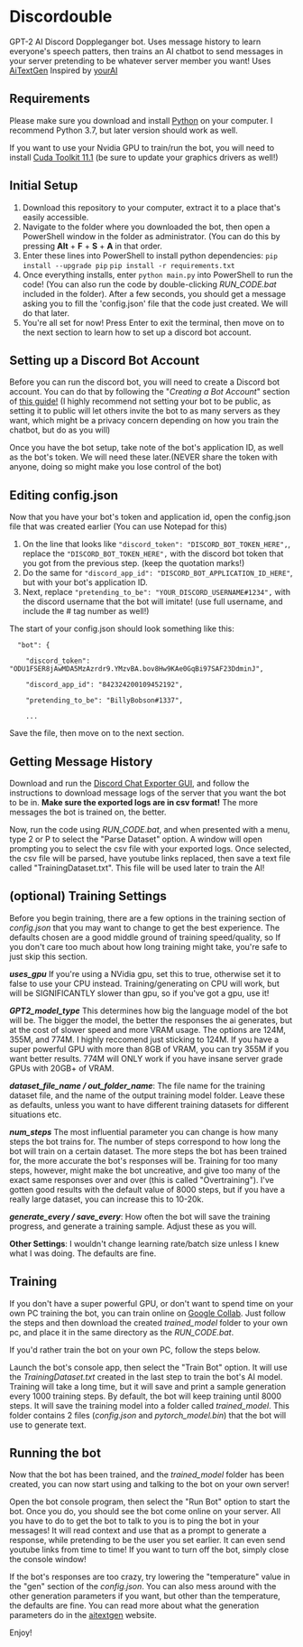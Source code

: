 # Discordouble
GPT-2 AI Discord Doppleganger bot. Uses message history to learn everyone's speech patters, then trains an AI chatbot to send messages in your server pretending to be whatever server member you want! 
Uses [AiTextGen](https://github.com/minimaxir/aitextgen)
Inspired by [yourAI](https://github.com/M4cs/yourAI)

## Requirements
Please make sure you download and install [Python](https://www.python.org/downloads/) on your computer. I recommend Python 3.7, but later version should work as well. 

If you want to use your Nvidia GPU to train/run the bot, you will need to install [Cuda Toolkit 11.1](https://developer.nvidia.com/cuda-11.1.0-download-archive)
(be sure to update your graphics drivers as well!)

## Initial Setup

1. Download this repository to your computer, extract it to a place that's easily accessible. 
2. Navigate to the folder where you downloaded the bot, then open a PowerShell window in the folder as administrator. (You can do this by pressing **Alt** + **F** + **S** + **A** in that order.
3. Enter these lines into PowerShell to install python dependencies: 
	 `pip install --upgrade pip`
	 `pip install -r requirements.txt`
4. Once everything installs, enter `python main.py` into PowerShell to run the code! (You can also run the code by double-clicking *RUN_CODE.bat* included in the folder). After a few seconds, you should get a message asking you to fill the 'config.json' file that the code just created. We will do that later.
5. You're all set for now! Press Enter to exit the terminal, then move on to the next section to learn how to set up a discord bot account.

## Setting up a Discord Bot Account
Before you can run the discord bot, you will need to create a Discord bot account. You can do that by following the "*Creating a Bot Account*" section of [this guide!](https://discordpy.readthedocs.io/en/stable/discord.html)
(I highly recommend not setting your bot to be public, as setting it to public will let others invite the bot to as many servers as they want, which might be a privacy concern depending on how you train the chatbot, but do as you will)

Once you have the bot setup, take note of the bot's application ID, as well as the bot's token. We will need these later.(NEVER share the token with anyone, doing so might make you lose control of the bot)

## Editing config.json
Now that you have your bot's token and application id, open the config.json file that was created earlier (You can use Notepad for this)
1. On the line that looks like `"discord_token": "DISCORD_BOT_TOKEN_HERE",`, replace the `"DISCORD_BOT_TOKEN_HERE",` with the discord bot token that you got from the previous step. (keep the quotation marks!)
2. Do the same for `"discord_app_id": "DISCORD_BOT_APPLICATION_ID_HERE"`, but with your bot's application ID.
3. Next, replace `"pretending_to_be": "YOUR_DISCORD_USERNAME#1234",` with the discord username that the bot will imitate! (use full username, and include the # tag number as well!)

The start of your config.json should look something like this:

`  "bot": {`

`    "discord_token": "ODU1FSER8jAwMDA5MzAzrdr9.YMzvBA.bov8Hw9KAe0GqBi97SAF23DdminJ",`

`    "discord_app_id": "842324200109452192",`

`    "pretending_to_be": "BillyBobson#1337",`

`    ...`

Save the file, then move on to the next section.

## Getting Message History
Download and run the [Discord Chat Exporter GUI](https://github.com/Tyrrrz/DiscordChatExporter), and follow the instructions to download message logs of the server that you want the bot to be in. **Make sure the exported logs are in csv format!**
The more messages the bot is trained on, the better. 

Now, run the code using *RUN_CODE.bat*, and when presented with a menu, type 2 or P to select the "Parse Dataset" option. A window will open prompting you to select the csv file with your exported logs. Once selected, the csv file will be parsed, have youtube links replaced, then save a text file called "TrainingDataset.txt". This file will be used later to train the AI!


## (optional) Training Settings
Before you begin training, there are a few options in the training section of *config.json* that you may want to change to get the best experience. The defaults chosen are a good middle ground of training speed/quality, so If you don't care too much about how long training might take, you're safe to just skip this section. 

***uses_gpu***
If you're using a NVidia gpu, set this to true, otherwise set it to false to use your CPU instead. Training/generating on CPU will work, but will be SIGNIFICANTLY slower than gpu, so if you've got a gpu, use it!

***GPT2_model_type***
This determines how big the language model of the bot will be. The bigger the model, the better the responses the ai generates, but at the cost of slower speed and more VRAM usage. The options are 124M, 355M, and 774M. I highly reccomend just sticking to 124M. If you have a super powerful GPU with more than 8GB of VRAM, you can try 355M if you want better results. 774M will ONLY work if you have insane server grade GPUs with 20GB+ of VRAM.

***dataset_file_name / out_folder_name***:
The file name for the training dataset file, and the name of the output training model folder. Leave these as defaults, unless you want to have different training datasets for different situations etc.

***num_steps***
The most influential parameter you can change is how many steps the bot trains for. The number of steps correspond to how long the bot will train on a certain dataset. The more steps the bot has been trained for, the more accurate the bot's responses will be. Training for too many steps, however, might make the bot uncreative, and give too many of the exact same responses over and over (this is called "Overtraining").
I've gotten good results with the default value of 8000 steps, but if you have a really large dataset, you can increase this to 10-20k. 

***generate_every / save_every***:
How often the bot will save the training progress, and generate a training sample. Adjust these as you will.

**Other Settings**:
I wouldn't change learning rate/batch size unless I knew what I was doing. The defaults are fine.

## Training
If you don't have a super powerful GPU, or don't want to spend time on your own PC training the bot, you can train online on [Google Collab](https://colab.research.google.com/drive/15qBZx5y9rdaQSyWpsreMDnTiZ5IlN0zD?usp=sharing). Just follow the steps and then download the created *trained_model* folder to your own pc, and place it in the same directory as the *RUN_CODE.bat*.

If you'd rather train the bot on your own PC, follow the steps below.

Launch the bot's console app, then select the "Train Bot" option. It will use the *TrainingDataset.txt* created in the last step to train the bot's AI model. Training will take a long time, but it will save and print a sample generation every 1000 training steps.
By default, the bot will keep training until 8000 steps. It will save the training model into a folder called *trained_model*. This folder contains 2 files (*config.json* and *pytorch_model.bin*) that the bot will use to generate text.

## Running the bot
Now that the bot has been trained, and the *trained_model* folder has been created, you can now start using and talking to the bot on your own server!

Open the bot console program, then select the "Run Bot" option to start the bot. Once you do, you should see the bot come online on your server. All you have to do to get the bot to talk to you is to ping the bot in your messages! It will read context and use that as a prompt to generate a response, while pretending to be the user you set earlier. It can even send youtube links from time to time! If you want to turn off the bot, simply close the console window!

If the bot's responses are too crazy, try lowering the "temperature" value in the "gen" section of the *config.json*. You can also mess around with the other generation parameters if you want, but other than the temperature, the defaults are fine.
You can read more about what the generation parameters do in the [aitextgen](https://docs.aitextgen.io/) website.

Enjoy!
